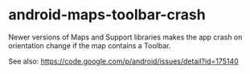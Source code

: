 # android-maps-toolbar-crash

Newer versions of Maps and Support libraries makes the app crash on orientation change if the map contains a Toolbar.

See also: https://code.google.com/p/android/issues/detail?id=175140
